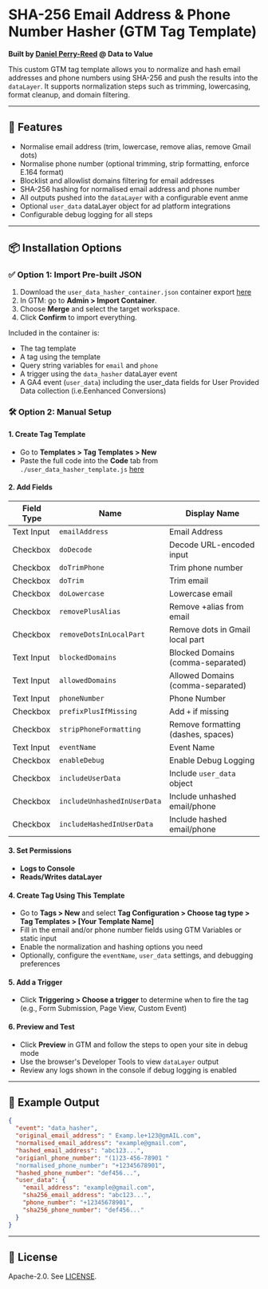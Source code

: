 # SHA-256 Email Address & Phone Number Hasher (GTM Tag Template)

**Built by [Daniel Perry-Reed](https://datatovalue.com/) @ Data to Value**

This custom GTM tag template allows you to normalize and hash email addresses and phone numbers using SHA-256 and push the results into the `dataLayer`. It supports normalization steps such as trimming, lowercasing, format cleanup, and domain filtering.

---

## 🔧 Features

* Normalise email address (trim, lowercase, remove alias, remove Gmail dots)
* Normalise phone number (optional trimming, strip formatting, enforce E.164 format)
* Blocklist and allowlist domains filtering for email addresses
* SHA-256 hashing for normalised email address and phone number
* All outputs pushed into the `dataLayer` with a configurable event anme
* Optional `user_data` dataLayer object for ad platform integrations
* Configurable debug logging for all steps

---

## 📦 Installation Options

### ✅ Option 1: Import Pre-built JSON

1. Download the `user_data_hasher_container.json` container export [here](./user_data_hasher_container.json)
2. In GTM: go to **Admin > Import Container**.
3. Choose **Merge** and select the target workspace.
4. Click **Confirm** to import everything.

Included in the container is:
* The tag template
* A tag using the template
* Query string variables for `email` and `phone`
* A trigger using the `data_hasher` dataLayer event
* A GA4 event (`user_data`) including the user_data fields for User Provided Data collection (i.e.Eenhanced Conversions)

### 🛠 Option 2: Manual Setup

#### 1. Create Tag Template

* Go to **Templates > Tag Templates > New**
* Paste the full code into the **Code** tab from `./user_data_hasher_template.js` [here](./user_data_hasher_template.js)

#### 2. Add Fields

| Field Type | Name                        | Display Name                       |
| ---------- | --------------------------- | ---------------------------------- |
| Text Input | `emailAddress`              | Email Address                      |
| Checkbox   | `doDecode`                  | Decode URL-encoded input           |
| Checkbox   | `doTrimPhone`               | Trim phone number                  |
| Checkbox   | `doTrim`                    | Trim email                         |
| Checkbox   | `doLowercase`               | Lowercase email                    |
| Checkbox   | `removePlusAlias`           | Remove +alias from email           |
| Checkbox   | `removeDotsInLocalPart`     | Remove dots in Gmail local part    |
| Text Input | `blockedDomains`            | Blocked Domains (comma-separated)  |
| Text Input | `allowedDomains`            | Allowed Domains (comma-separated)  |
| Text Input | `phoneNumber`               | Phone Number                       |
| Checkbox   | `prefixPlusIfMissing`       | Add `+` if missing                 |
| Checkbox   | `stripPhoneFormatting`      | Remove formatting (dashes, spaces) |
| Text Input | `eventName`                 | Event Name                         |
| Checkbox   | `enableDebug`               | Enable Debug Logging               |
| Checkbox   | `includeUserData`           | Include `user_data` object         |
| Checkbox   | `includeUnhashedInUserData` | Include unhashed email/phone       |
| Checkbox   | `includeHashedInUserData`   | Include hashed email/phone         |

#### 3. Set Permissions

* **Logs to Console**
* **Reads/Writes dataLayer**

#### 4. Create Tag Using This Template

* Go to **Tags > New** and select **Tag Configuration > Choose tag type > Tag Templates > \[Your Template Name]**
* Fill in the email and/or phone number fields using GTM Variables or static input
* Enable the normalization and hashing options you need
* Optionally, configure the `eventName`, `user_data` settings, and debugging preferences

#### 5. Add a Trigger

* Click **Triggering > Choose a trigger** to determine when to fire the tag (e.g., Form Submission, Page View, Custom Event)

#### 6. Preview and Test

* Click **Preview** in GTM and follow the steps to open your site in debug mode
* Use the browser's Developer Tools to view `dataLayer` output
* Review any logs shown in the console if debug logging is enabled

---

## 🧪 Example Output

```json
{
  "event": "data_hasher",
  "original_email_address": " Examp.le+123@gmAIL.com",
  "normalised_email_address": "example@gmail.com",
  "hashed_email_address": "abc123...",
  "origianl_phone_number": "(1)23-456-78901 "
  "normalised_phone_number": "+12345678901",
  "hashed_phone_number": "def456...",
  "user_data": {
    "email_address": "example@gmail.com",
    "sha256_email_address": "abc123...",
    "phone_number": "+12345678901",
    "sha256_phone_number": "def456..."
  }
}
```

---

## 📄 License

Apache-2.0. See [LICENSE](./LICENSE).
